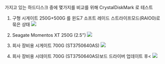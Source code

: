 
가지고 있는 하드디스크 중에 몇가지를 비교를 위해 CrystalDiskMark 로 테스트

1. 구형 시게이트 250G+500G 를 윈도7 소프트 레이드 스트라이프모드(RAIO0)로 묶은 상태
![](raid0.png)

2. Seagate Momentos XT 250G (2.5")
![](250xt.png)

3. 회사 장비용 시게이트 700G (ST3750640AS)
![](hdd720.png)

4. 회사 장비용 시데이트 700G (ST3750640AS)보드 드라이버 업데이트 후<
![](bench2.png)